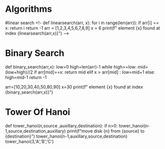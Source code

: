 # Algorithms
#linear search
<!- def linearsearch(arr, x):
      for i in range(len(arr)):
         if arr[i] == x:
           return i
      return -1
    arr = [1,2,3,4,5,6,7,8,9]
    x = 6
    print(f" element {x} found at index {linearsearch(arr,x)}")
 -->
 
 # Binary Search
 def binary_search(arr,x):
    low=0
    high=len(arr)-1
    while high>=low:
        mid=(low+high)//2
        if arr[mid]==x:
            return mid
        elif x > arr[mid] :
            low=mid+1
        else:
            high=mid-1
    return -1
    
arr=[10,20,30,40,50,80,90]
x=30
print(f" element {x} found at index {binary_search(arr,x)}")

# Tower Of Hanoi
def tower_hanoi(n,source ,auxillary,destination):
    if n>0:
        tower_hanoi(n-1,source,destination,auxillary)
        print(f"move disk {n} from {source} to {destination}")
        tower_hanoi(n-1,auxillary,source,destination)
tower_hanoi(3,'A','B','C')        
    


